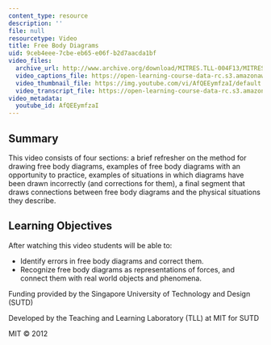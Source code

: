 ```yaml
---
content_type: resource
description: ''
file: null
resourcetype: Video
title: Free Body Diagrams
uid: 9ceb4eee-7cbe-eb65-e06f-b2d7aacda1bf
video_files:
  archive_url: http://www.archive.org/download/MITRES.TLL-004F13/MITRES_TLL-004F13_free_body_diagrams_300k.mp4
  video_captions_file: https://open-learning-course-data-rc.s3.amazonaws.com/res-tll-004-stem-concept-videos-fall-2013/23a806afa9ec585598532377dc77a3f4_AfQEEymfzaI.vtt
  video_thumbnail_file: https://img.youtube.com/vi/AfQEEymfzaI/default.jpg
  video_transcript_file: https://open-learning-course-data-rc.s3.amazonaws.com/res-tll-004-stem-concept-videos-fall-2013/6c0233f83ade475d1d2d53515e827056_AfQEEymfzaI.pdf
video_metadata:
  youtube_id: AfQEEymfzaI
---
```


Summary
-------

This video consists of four sections: a brief refresher on the method for drawing free body diagrams, examples of free body diagrams with an opportunity to practice, examples of situations in which diagrams have been drawn incorrectly (and corrections for them), a final segment that draws connections between free body diagrams and the physical situations they describe.

Learning Objectives
-------------------

After watching this video students will be able to:

*   Identify errors in free body diagrams and correct them.
*   Recognize free body diagrams as representations of forces, and connect them with real world objects and phenomena.

Funding provided by the Singapore University of Technology and Design (SUTD)

Developed by the Teaching and Learning Laboratory (TLL) at MIT for SUTD

MIT © 2012